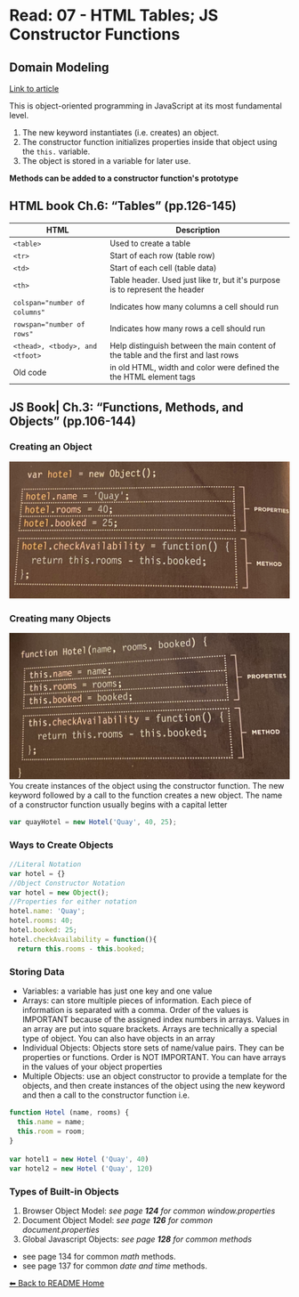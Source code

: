 # Read: 07 - HTML Tables; JS Constructor Functions

## Domain Modeling
[Link to article](https://github.com/codefellows/domain_modeling#domain-modeling)

This is object-oriented programming in JavaScript at its most fundamental level.

1. The new keyword instantiates (i.e. creates) an object.
1. The constructor function initializes properties inside that object using the `this.` variable.
1. The object is stored in a variable for later use.

**Methods can be added to a constructor function's prototype**


## HTML book Ch.6: “Tables” (pp.126-145)

HTML | Description
-----|-----
`<table>` | Used to create a table
`<tr>` | Start of each row (table row)
`<td>` | Start of each cell (table data)
`<th>` | Table header. Used just like tr, but it's purpose is to represent the header
`colspan="number of columns"`  | Indicates how many columns a cell should run
`rowspan="number of rows"` | Indicates how many rows a cell should run
`<thead>, <tbody>, and <tfoot>` | Help distinguish between the main content of the table and the first and last rows
Old code | in old HTML, width and color were defined the the HTML element tags

## JS Book| Ch.3: “Functions, Methods, and Objects” (pp.106-144)

### Creating an Object
![Objects](images/IMG_7247.jpeg)
### Creating many Objects
![Objects](images/IMG_7248.jpeg)
You create instances of the object using the constructor function. The new keyword followed by a call to the function creates a new object. The name of a constructor function usually begins with a capital letter
```javascript
var quayHotel = new Hotel('Quay', 40, 25);
```
### Ways to Create Objects
```javascript
//Literal Notation
var hotel = {}
//Object Constructor Notation
var hotel = new Object();
//Properties for either notation
hotel.name: 'Quay';
hotel.rooms: 40;
hotel.booked: 25;
hotel.checkAvailability = function(){
  return this.rooms - this.booked;
```
### Storing Data
* Variables: a variable has just one key and one value
* Arrays: can store multiple pieces of information. Each piece of information is separated with a comma. Order of the values is IMPORTANT because of the assigned index numbers in arrays. Values in an array are put into square brackets. Arrays are technically a special type of object. You can also have objects in an array
* Individual Objects: Objects store sets of name/value pairs. They can be properties or functions. Order is NOT IMPORTANT. You can have arrays in the values of your object properties
* Multiple Objects: use an object constructor to provide a template for the objects, and then create instances of the object using the new keyword and then a call to the constructor function i.e.
```javascript
function Hotel (name, rooms) {
  this.name = name;
  this.room = room;
}

var hotel1 = new Hotel ('Quay', 40)
var hotel2 = new Hotel ('Quay', 120)
```
### Types of Built-in Objects
1. Browser Object Model: *see page **124** for common window.properties*
2. Document Object Model: *see page **126** for common document.properties*
3. Global Javascript Objects: *see page **128** for common methods* 
  * see page 134 for common *math* methods. 
  * see page 137 for common *date and time* methods. 

[⬅ Back to README Home](README.md)
